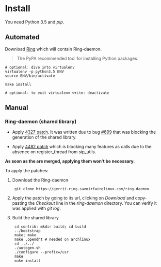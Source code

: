 # Install

You need Python 3.5 and *pip*.

## Automated

Download [Ring](https://ring.cx/en/download) which will contain Ring-daemon.

> The PyPA recommended tool for installing Python packages.

    # optional: dive into virtualenv
    virtualenv -p python3.5 ENV
    source ENV/bin/activate

    make install

    # optional: to exit virtualenv write: deactivate

## Manual

### Ring-daemon (shared library)

* Apply [4327 patch](https://gerrit-ring.savoirfairelinux.com/#/c/4327/). It was written due to bug [#699](https://tuleap.ring.cx/plugins/tracker/?aid=699) that was blocking the generation of the shared library.

* Apply [4482 patch](https://gerrit-ring.savoirfairelinux.com/#/c/4482) which is blocking many features as calls due to the absence on register_thread from sip_utils.

**As soon as the are merged, applying them won't be necessary.**

To apply the patches:

1. Download the Ring-daemon

        git clone https://gerrit-ring.savoirfairelinux.com/ring-daemon

2. Apply the patch by going to its url, clicking on *Download* and copy-pasting the *Checkout* line in the *ring-daemon* directory. You can verify it was applied with *git log*.

3. Build the shared library

        cd contrib; mkdir build; cd build
        ../bootstrap
        make; make
        make .opendht # needed on archlinux
        cd ../../
        ./autogen.sh
        ./configure --prefix=/usr
        make
        make install
